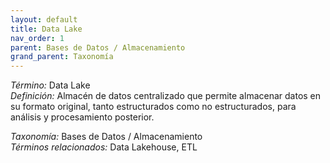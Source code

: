 ```yaml
---
layout: default
title: Data Lake
nav_order: 1
parent: Bases de Datos / Almacenamiento
grand_parent: Taxonomía
---
```


*Término:* Data Lake  
*Definición:* Almacén de datos centralizado que permite almacenar datos en su formato original, tanto estructurados como no estructurados, para análisis y procesamiento posterior.

*Taxonomía:* Bases de Datos / Almacenamiento  
*Términos relacionados:* Data Lakehouse, ETL

